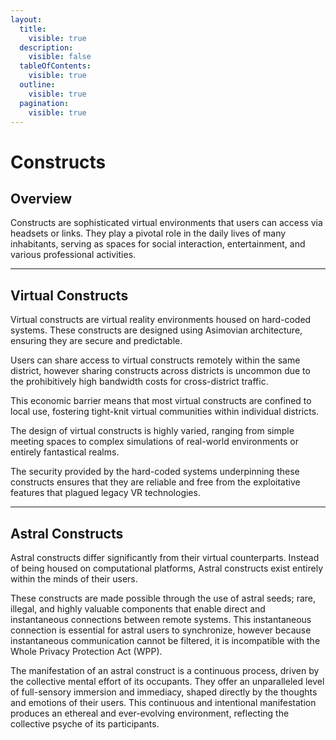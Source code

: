 ```yaml
---
layout:
  title:
    visible: true
  description:
    visible: false
  tableOfContents:
    visible: true
  outline:
    visible: true
  pagination:
    visible: true
---
```


# Constructs

## **Overview**

Constructs are sophisticated virtual environments that users can access via headsets or links. They play a pivotal role in the daily lives of many inhabitants, serving as spaces for social interaction, entertainment, and various professional activities.

***

## **Virtual Constructs**

Virtual constructs are virtual reality environments housed on hard-coded systems. These constructs are designed using Asimovian architecture, ensuring they are secure and predictable.

Users can share access to virtual constructs remotely within the same district, however sharing constructs across districts is uncommon due to the prohibitively high bandwidth costs for cross-district traffic.

This economic barrier means that most virtual constructs are confined to local use, fostering tight-knit virtual communities within individual districts.

The design of virtual constructs is highly varied, ranging from simple meeting spaces to complex simulations of real-world environments or entirely fantastical realms.&#x20;

The security provided by the hard-coded systems underpinning these constructs ensures that they are reliable and free from the exploitative features that plagued legacy VR technologies.

***

## **Astral Constructs**

Astral constructs differ significantly from their virtual counterparts. Instead of being housed on computational platforms, Astral constructs exist entirely within the minds of their users.&#x20;

These constructs are made possible through the use of astral seeds; rare, illegal, and highly valuable components that enable direct and instantaneous connections between remote systems. This instantaneous connection is essential for astral users to synchronize, however because instantaneous communication cannot be filtered, it is incompatible with the Whole Privacy Protection Act (WPP).

The manifestation of an astral construct is a continuous process, driven by the collective mental effort of its occupants. They offer an unparalleled level of full-sensory immersion and immediacy,  shaped directly by the thoughts and emotions of their users. This continuous and intentional manifestation produces an ethereal and ever-evolving environment, reflecting the collective psyche of its participants.
